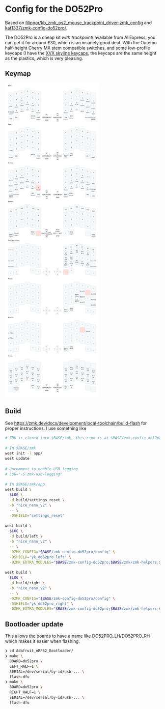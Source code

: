 # Config for the DO52Pro

Based on
[filippor/kb_zmk_ps2_mouse_trackpoint_driver-zmk_config](
https://github.com/filippor/kb_zmk_ps2_mouse_trackpoint_driver-zmk_config) and
[kat1337/zmk-config-do52pro/](https://github.com/kat1337/zmk-config-do52pro/).

The DO52Pro is a cheap kit *with trackpoint!* available from AliExpress, you
can get it for around £30, which is an insanely good deal. With the Outemu
half-height Cherry MX stem compatible switches, and some low-profile keycaps (I
have the [XVX skyline keycaps](
https://www.xvxchannel.com/collections/low-profile-keycaps/products/xvx-skyline-137-key-low-profile-double-shot-keycap-set-8-colors),
the keycaps are the same height as the plastics, which is very pleasing.

## Keymap

![Plot of keymap found in boards/shields/yk_do52pro/yk_do52pro.keymap](keymap-drawer-env/keymap.svg)

## Build

See <https://zmk.dev/docs/development/local-toolchain/build-flash> for proper
instructions. I use something like

```sh
# ZMK is cloned into $BASE/zmk, this repo is at $BASE/zmk-config-do52pro

# In $BASE/zmk
west init -l app/
west update

# Uncomment to enable USB logging
# LOG="-S zmk-usb-logging"

# In $BASE/zmk/app
west build \
  $LOG \
  -d build/settings_reset \
  -b "nice_nano_v2" \
  -- \
  -DSHIELD="settings_reset"

west build \
  $LOG \
  -d build/left \
  -b "nice_nano_v2" \
  -- \
  -DZMK_CONFIG="$BASE/zmk-config-do52pro/config" \
  -DSHIELD="yk_do52pro_left" \
  -DZMK_EXTRA_MODULES="$BASE/zmk-config-do52pro;$BASE/zmk/zmk-helpers;$BASE/zmk/kb_zmk_ps2_mouse_trackpoint_driver"

west build \
  $LOG \
  -d build/right \
  -b "nice_nano_v2" \
  -- \
  -DZMK_CONFIG="$BASE/zmk-config-do52pro/config" \
  -DSHIELD="yk_do52pro_right" \
  -DZMK_EXTRA_MODULES="$BASE/zmk-config-do52pro;$BASE/zmk/zmk-helpers;$BASE/zmk/kb_zmk_ps2_mouse_trackpoint_driver"
```

## Bootloader update

This allows the boards to have a name like DO52PRO_LH/DO52PRO_RH which makes it
easier when flashing.

```sh
❯ cd Adafruit_nRF52_Bootloader/
❯ make \
  BOARD=do52pro \
  LEFT_HALF=1 \
  SERIAL=/dev/serial/by-id/usb-... \
  flash-dfu
❯ make \
  BOARD=do52pro \
  RIGHT_HALF=1 \
  SERIAL=/dev/serial/by-id/usb-... \
  flash-dfu
```
